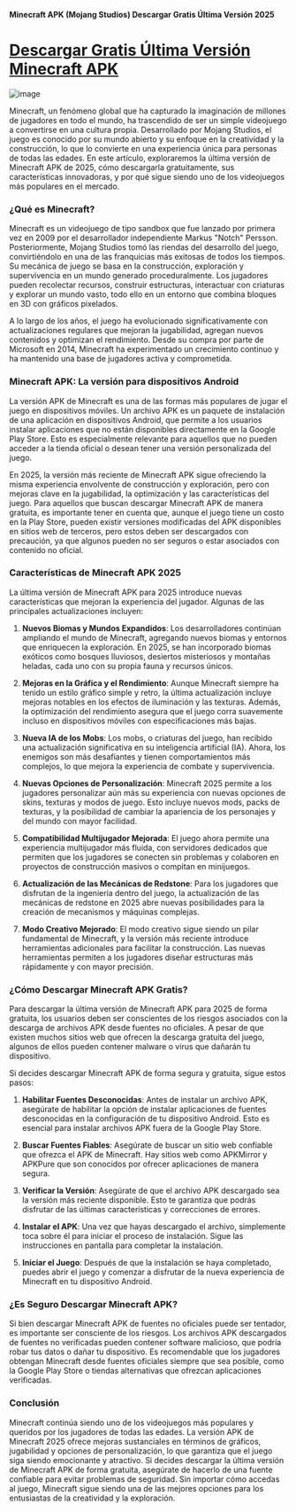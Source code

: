 **Minecraft APK (Mojang Studios) Descargar Gratis Última Versión 2025**

# [Descargar Gratis Última Versión Minecraft APK](https://minecraft.es.modfyp.com/)

![image](https://github.com/user-attachments/assets/039b1525-fc1e-4641-9810-8bb772314fd1)

Minecraft, un fenómeno global que ha capturado la imaginación de millones de jugadores en todo el mundo, ha trascendido de ser un simple videojuego a convertirse en una cultura propia. Desarrollado por Mojang Studios, el juego es conocido por su mundo abierto y su enfoque en la creatividad y la construcción, lo que lo convierte en una experiencia única para personas de todas las edades. En este artículo, exploraremos la última versión de Minecraft APK de 2025, cómo descargarla gratuitamente, sus características innovadoras, y por qué sigue siendo uno de los videojuegos más populares en el mercado.

### **¿Qué es Minecraft?**

Minecraft es un videojuego de tipo sandbox que fue lanzado por primera vez en 2009 por el desarrollador independiente Markus "Notch" Persson. Posteriormente, Mojang Studios tomó las riendas del desarrollo del juego, convirtiéndolo en una de las franquicias más exitosas de todos los tiempos. Su mecánica de juego se basa en la construcción, exploración y supervivencia en un mundo generado proceduralmente. Los jugadores pueden recolectar recursos, construir estructuras, interactuar con criaturas y explorar un mundo vasto, todo ello en un entorno que combina bloques en 3D con gráficos pixelados.

A lo largo de los años, el juego ha evolucionado significativamente con actualizaciones regulares que mejoran la jugabilidad, agregan nuevos contenidos y optimizan el rendimiento. Desde su compra por parte de Microsoft en 2014, Minecraft ha experimentado un crecimiento continuo y ha mantenido una base de jugadores activa y comprometida.

### **Minecraft APK: La versión para dispositivos Android**

La versión APK de Minecraft es una de las formas más populares de jugar el juego en dispositivos móviles. Un archivo APK es un paquete de instalación de una aplicación en dispositivos Android, que permite a los usuarios instalar aplicaciones que no están disponibles directamente en la Google Play Store. Esto es especialmente relevante para aquellos que no pueden acceder a la tienda oficial o desean tener una versión personalizada del juego.

En 2025, la versión más reciente de Minecraft APK sigue ofreciendo la misma experiencia envolvente de construcción y exploración, pero con mejoras clave en la jugabilidad, la optimización y las características del juego. Para aquellos que buscan descargar Minecraft APK de manera gratuita, es importante tener en cuenta que, aunque el juego tiene un costo en la Play Store, pueden existir versiones modificadas del APK disponibles en sitios web de terceros, pero estos deben ser descargados con precaución, ya que algunos pueden no ser seguros o estar asociados con contenido no oficial.

### **Características de Minecraft APK 2025**

La última versión de Minecraft APK para 2025 introduce nuevas características que mejoran la experiencia del jugador. Algunas de las principales actualizaciones incluyen:

1. **Nuevos Biomas y Mundos Expandidos**: Los desarrolladores continúan ampliando el mundo de Minecraft, agregando nuevos biomas y entornos que enriquecen la exploración. En 2025, se han incorporado biomas exóticos como bosques lluviosos, desiertos misteriosos y montañas heladas, cada uno con su propia fauna y recursos únicos.

2. **Mejoras en la Gráfica y el Rendimiento**: Aunque Minecraft siempre ha tenido un estilo gráfico simple y retro, la última actualización incluye mejoras notables en los efectos de iluminación y las texturas. Además, la optimización del rendimiento asegura que el juego corra suavemente incluso en dispositivos móviles con especificaciones más bajas.

3. **Nueva IA de los Mobs**: Los mobs, o criaturas del juego, han recibido una actualización significativa en su inteligencia artificial (IA). Ahora, los enemigos son más desafiantes y tienen comportamientos más complejos, lo que mejora la experiencia de combate y supervivencia.

4. **Nuevas Opciones de Personalización**: Minecraft 2025 permite a los jugadores personalizar aún más su experiencia con nuevas opciones de skins, texturas y modos de juego. Esto incluye nuevos mods, packs de texturas, y la posibilidad de cambiar la apariencia de los personajes y del mundo con mayor facilidad.

5. **Compatibilidad Multijugador Mejorada**: El juego ahora permite una experiencia multijugador más fluida, con servidores dedicados que permiten que los jugadores se conecten sin problemas y colaboren en proyectos de construcción masivos o compitan en minijuegos.

6. **Actualización de las Mecánicas de Redstone**: Para los jugadores que disfrutan de la ingeniería dentro del juego, la actualización de las mecánicas de redstone en 2025 abre nuevas posibilidades para la creación de mecanismos y máquinas complejas.

7. **Modo Creativo Mejorado**: El modo creativo sigue siendo un pilar fundamental de Minecraft, y la versión más reciente introduce herramientas adicionales para facilitar la construcción. Las nuevas herramientas permiten a los jugadores diseñar estructuras más rápidamente y con mayor precisión.

### **¿Cómo Descargar Minecraft APK Gratis?**

Para descargar la última versión de Minecraft APK para 2025 de forma gratuita, los usuarios deben ser conscientes de los riesgos asociados con la descarga de archivos APK desde fuentes no oficiales. A pesar de que existen muchos sitios web que ofrecen la descarga gratuita del juego, algunos de ellos pueden contener malware o virus que dañarán tu dispositivo.

Si decides descargar Minecraft APK de forma segura y gratuita, sigue estos pasos:

1. **Habilitar Fuentes Desconocidas**: Antes de instalar un archivo APK, asegúrate de habilitar la opción de instalar aplicaciones de fuentes desconocidas en la configuración de tu dispositivo Android. Esto es esencial para instalar archivos APK fuera de la Google Play Store.

2. **Buscar Fuentes Fiables**: Asegúrate de buscar un sitio web confiable que ofrezca el APK de Minecraft. Hay sitios web como APKMirror y APKPure que son conocidos por ofrecer aplicaciones de manera segura.

3. **Verificar la Versión**: Asegúrate de que el archivo APK descargado sea la versión más reciente disponible. Esto te garantiza que podrás disfrutar de las últimas características y correcciones de errores.

4. **Instalar el APK**: Una vez que hayas descargado el archivo, simplemente toca sobre él para iniciar el proceso de instalación. Sigue las instrucciones en pantalla para completar la instalación.

5. **Iniciar el Juego**: Después de que la instalación se haya completado, puedes abrir el juego y comenzar a disfrutar de la nueva experiencia de Minecraft en tu dispositivo Android.

### **¿Es Seguro Descargar Minecraft APK?**

Si bien descargar Minecraft APK de fuentes no oficiales puede ser tentador, es importante ser consciente de los riesgos. Los archivos APK descargados de fuentes no verificadas pueden contener software malicioso, que podría robar tus datos o dañar tu dispositivo. Es recomendable que los jugadores obtengan Minecraft desde fuentes oficiales siempre que sea posible, como la Google Play Store o tiendas alternativas que ofrezcan aplicaciones verificadas.

### **Conclusión**

Minecraft continúa siendo uno de los videojuegos más populares y queridos por los jugadores de todas las edades. La versión APK de Minecraft 2025 ofrece mejoras sustanciales en términos de gráficos, jugabilidad y opciones de personalización, lo que garantiza que el juego siga siendo emocionante y atractivo. Si decides descargar la última versión de Minecraft APK de forma gratuita, asegúrate de hacerlo de una fuente confiable para evitar problemas de seguridad. Sin importar cómo accedas al juego, Minecraft sigue siendo una de las mejores opciones para los entusiastas de la creatividad y la exploración.

